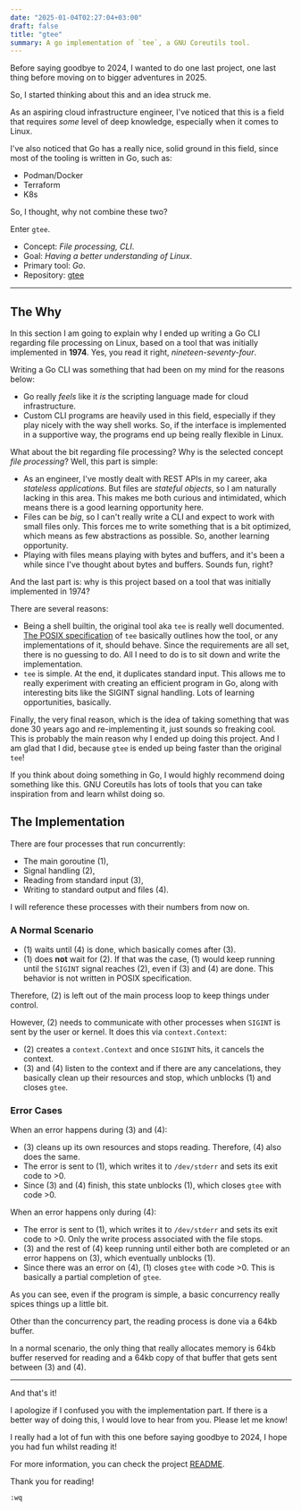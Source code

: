 ```yaml
---
date: "2025-01-04T02:27:04+03:00"
draft: false
title: "gtee"
summary: A go implementation of `tee`, a GNU Coreutils tool.
---
```


Before saying goodbye to 2024, I wanted to do one last project, one last thing before moving on to bigger adventures in 2025.

So, I started thinking about this and an idea struck me.

As an aspiring cloud infrastructure engineer, I've noticed that this is a field that requires _some_ level of deep knowledge, especially when it comes to Linux.

I've also noticed that Go has a really nice, solid ground in this field, since most of the tooling is written in Go, such as:

- Podman/Docker
- Terraform
- K8s

So, I thought, why not combine these two?

Enter `gtee`.

- Concept: _File processing, CLI_.
- Goal: _Having a better understanding of Linux_.
- Primary tool: _Go_.
- Repository: [gtee](https://github.com/acikgozb/gtee)

---

## The Why

In this section I am going to explain why I ended up writing a Go CLI regarding file processing on Linux, based on a tool that was initially implemented in **1974**.
Yes, you read it right, _nineteen-seventy-four_.

Writing a Go CLI was something that had been on my mind for the reasons below:

- Go really _feels_ like it _is_ the scripting language made for cloud infrastructure.
- Custom CLI programs are heavily used in this field, especially if they play nicely with the way shell works.
  So, if the interface is implemented in a supportive way, the programs end up being really flexible in Linux.

What about the bit regarding file processing?
Why is the selected concept _file processing_?
Well, this part is simple:

- As an engineer, I've mostly dealt with REST APIs in my career, aka _stateless applications_.
  But files are _stateful objects_, so I am naturally lacking in this area.
  This makes me both curious and intimidated, which means there is a good learning opportunity here.
- Files can be _big_, so I can't really write a CLI and expect to work with small files only.
  This forces me to write something that is a bit optimized, which means as few abstractions as possible.
  So, another learning opportunity.
- Playing with files means playing with bytes and buffers, and it's been a while since I've thought about bytes and buffers.
  Sounds fun, right?

And the last part is: why is this project based on a tool that was initially implemented in 1974?

There are several reasons:

- Being a shell builtin, the original tool aka `tee` is really well documented.
  [The POSIX specification](https://pubs.opengroup.org/onlinepubs/9799919799/utilities/tee.html) of `tee` basically outlines how the tool, or any implementations of it, should behave.
  Since the requirements are all set, there is no guessing to do.
  All I need to do is to sit down and write the implementation.
- `tee` is simple.
  At the end, it duplicates standard input.
  This allows me to really experiment with creating an efficient program in Go, along with interesting bits like the SIGINT signal handling.
  Lots of learning opportunities, basically.

Finally, the very final reason, which is the idea of taking something that was done 30 years ago and re-implementing it, just sounds so freaking cool.
This is probably the main reason why I ended up doing this project.
And I am glad that I did, because `gtee` is ended up being faster than the original `tee`!

If you think about doing something in Go, I would highly recommend doing something like this.
GNU Coreutils has lots of tools that you can take inspiration from and learn whilst doing so.

## The Implementation

There are four processes that run concurrently:

- The main goroutine (1),
- Signal handling (2),
- Reading from standard input (3),
- Writing to standard output and files (4).

I will reference these processes with their numbers from now on.

### A Normal Scenario

- (1) waits until (4) is done, which basically comes after (3).
- (1) does **not** wait for (2).
  If that was the case, (1) would keep running until the `SIGINT` signal reaches (2), even if (3) and (4) are done. This behavior is not written in POSIX specification.

Therefore, (2) is left out of the main process loop to keep things under control.

However, (2) needs to communicate with other processes when `SIGINT` is sent by the user or kernel. It does this via `context.Context`:

- (2) creates a `context.Context` and once `SIGINT` hits, it cancels the context.
- (3) and (4) listen to the context and if there are any cancelations, they basically clean up their resources and stop, which unblocks (1) and closes `gtee`.

### Error Cases

When an error happens during (3) and (4):

- (3) cleans up its own resources and stops reading. Therefore, (4) also does the same.
- The error is sent to (1), which writes it to `/dev/stderr` and sets its exit code to >0.
- Since (3) and (4) finish, this state unblocks (1), which closes `gtee` with code >0.

When an error happens only during (4):

- The error is sent to (1), which writes it to `/dev/stderr` and sets its exit code to >0.
  Only the write process associated with the file stops.
- (3) and the rest of (4) keep running until either both are completed or an error happens on (3), which eventually unblocks (1).
- Since there was an error on (4), (1) closes `gtee` with code >0.
  This is basically a partial completion of `gtee`.

As you can see, even if the program is simple, a basic concurrency really spices things up a little bit.

Other than the concurrency part, the reading process is done via a 64kb buffer.

In a normal scenario, the only thing that really allocates memory is 64kb buffer reserved for reading and a 64kb copy of that buffer that gets sent between (3) and (4).

---

And that's it!

I apologize if I confused you with the implementation part.
If there is a better way of doing this, I would love to hear from you. Please let me know!

I really had a lot of fun with this one before saying goodbye to 2024, I hope you had fun whilst reading it!

For more information, you can check the project [README](https://github.com/acikgozb/gtee/blob/main/README.md).

Thank you for reading!

`:wq`
